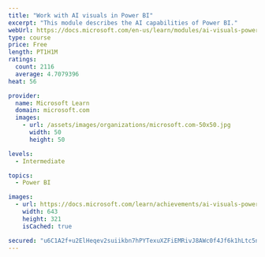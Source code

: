 ```yaml
---
title: "Work with AI visuals in Power BI"
excerpt: "This module describes the AI capabilities of Power BI."
webUrl: https://docs.microsoft.com/en-us/learn/modules/ai-visuals-power-bi/
type: course
price: Free
length: PT1H1M
ratings:
  count: 2116
  average: 4.7079396
heat: 56

provider:
  name: Microsoft Learn
  domain: microsoft.com
  images:
    - url: /assets/images/organizations/microsoft.com-50x50.jpg
      width: 50
      height: 50

levels:
  - Intermediate

topics:
  - Power BI

images:
  - url: https://docs.microsoft.com/learn/achievements/ai-visuals-power-bi-social.png
    width: 643
    height: 321
    isCached: true

secured: "u6C1A2f+u2ElHeqev2suiikbn7hPYTexuXZFiEMRivJ8AWc0f4Jf6k1hLtc5n2mOox11i5UC0N05YMehlsu36dC87wNdUz2EkLe2fO9GU/lIHcWThwnai2SkHp8b4pXipQ5bOF/clqGDg81hFVSjTRieYUjzEMSnNdAEqLh4isGGOIyLHm0hQ7rQRKFxX0nwNuUfGIip9BVqlvInNL4bT/53jKJ7ZDmaz/TA8XChkzTRsHmOBMJZ6nv8k9b7oXEkAVetqlVoeVzQ/w74GIfVMbyUQ5PRtJkLFiMUFE38HpejKZt4W5ucNiQTTL0WmONZwF/I2a/1cC6kqos735T9jIX7reuRQZs3+86TfGGBi5RZwKCEMxEfFyTbvdEhDky56yZtC0NZnimVxJDLPIAySiM5Iu2i+PiXj6uiuzsi/q8=;vdxnhwAnVycS7tuZvAPbRA=="
---
```



